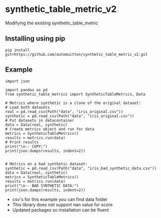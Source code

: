 # synthetic_table_metric_v2
Modifying the existing synthetic_table_metric 

## Installing using pip

    pip install git+https://github.com/automuitton/synthetic_table_metric_v2.git


## Example

    import json

    import pandas as pd
    from synthetic_table_metrics import SyntheticTableMetrics, Data

    # Metrics where synthetic is a clone of the original dataset:
    # Load both datasets
    real = pd.read_csv(Path("data", "iris_original.csv"))
    synthetic = pd.read_csv(Path("data", "iris_original.csv"))
    # Put datasets in datacontainer
    data = Data(real, synthetic)
    # Create metrics object and run for data
    metrics = SyntheticTableMetrics()
    results = metrics.run(data)
    # Print results
    print("\n-- COPY:")
    print(json.dumps(results, indent=2))


    # Metrics on a bad synthetic dataset:
    synthetic = pd.read_csv(Path("data", "iris_bad_synthetic_data.csv"))
    data = Data(real, synthetic)
    metrics = SyntheticTableMetrics()
    results = metrics.run(data)
    print("\n-- BAD SYNTHETIC DATA:")
    print(json.dumps(results, indent=2))

- csv's for this example you can find data folder
- This library does not support nan value for score
- Updated packages so installation can be fluent